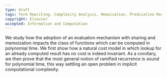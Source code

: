 ```yaml
---
type: draft
tags: Term Rewriting, Complexity Analysis, Memoization, Predicative Recursion, ICC
copyright: Elsevier
accepted: Information and Computation
---
```


We study how the adoption of an evaluation mechanism with sharing
and memoization impacts the class of functions which can be computed
in polynomial time. We first show how a natural cost model in
which lookup for an already computed result has no cost is indeed
invariant. As a corollary, we then prove that the most general
notion of ramified recurrence is sound for polynomial time, this
way settling an open problem in implicit computational complexity.
